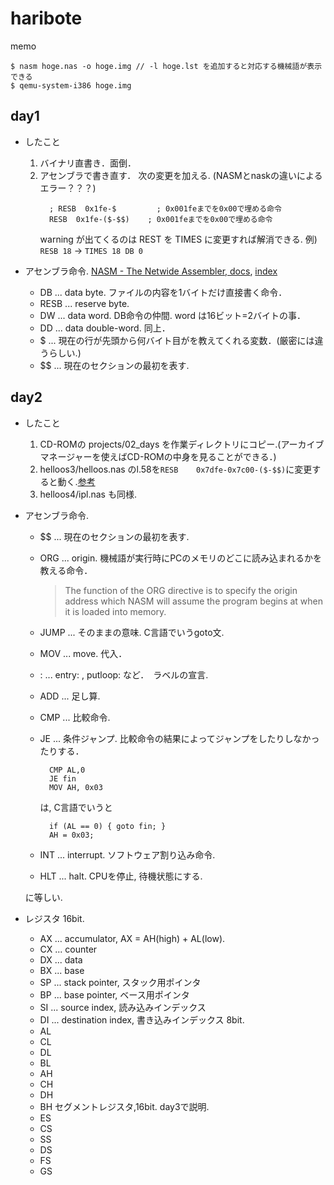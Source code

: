# haribote

memo
```
$ nasm hoge.nas -o hoge.img // -l hoge.lst を追加すると対応する機械語が表示できる
$ qemu-system-i386 hoge.img
```

## day1

- したこと
  1. バイナリ直書き．面倒．
  2. アセンブラで書き直す． 次の変更を加える. (NASMとnaskの違いによるエラー？？？)
     ```
       ; RESB  0x1fe-$         ; 0x001feまでを0x00で埋める命令
       RESB  0x1fe-($-$$)    ; 0x001feまでを0x00で埋める命令
     ```
     warning が出てくるのは REST を TIMES に変更すれば解消できる. 例) ``RESB 18`` -> ``TIMES 18 DB 0``

- アセンブラ命令. [NASM - The Netwide Assembler, docs](https://www.nasm.us/xdoc/2.14.02/html/nasmdoc0.html), [index](https://nasm.us/doc/nasmdoci.html)

  - DB ... data byte. ファイルの内容を1バイトだけ直接書く命令．
  - RESB ... reserve byte.
  - DW ... data word. DB命令の仲間. word は16ビット=2バイトの事．
  - DD ... data double-word. 同上．
  - $ ... 現在の行が先頭から何バイト目がを教えてくれる変数．(厳密には違うらしい.)
  - $$ ... 現在のセクションの最初を表す.

## day2

- したこと
  1. CD-ROMの projects/02_days を作業ディレクトリにコピー.(アーカイブマネージャーを使えばCD-ROMの中身を見ることができる．)
  2. helloos3/helloos.nas のl.58を``RESB    0x7dfe-0x7c00-($-$$)``に変更すると動く.[参考](https://qiita.com/pollenjp/items/d15fce401bccd37e8059#helloos3%E3%81%A7%E8%A9%B0%E3%81%BE%E3%81%A3%E3%81%9F%E3%81%A8%E3%81%93%E3%82%8D) 
  3. helloos4/ipl.nas も同様.

- アセンブラ命令.
  - $$ ... 現在のセクションの最初を表す.
  - ORG ... origin. 機械語が実行時にPCのメモリのどこに読み込まれるかを教える命令．

    >The function of the ORG directive is to specify the origin address which NASM will assume the program begins at when it is loaded into memory.
  - JUMP ... そのままの意味. C言語でいうgoto文.
  - MOV ... move. 代入．
  - <label name>: ... entry: , putloop: など．　ラベルの宣言.
  - ADD ... 足し算.
  - CMP ... 比較命令.
  - JE ... 条件ジャンプ. 比較命令の結果によってジャンプをしたりしなかったりする．
    ```
      CMP AL,0
      JE fin
      MOV AH, 0x03
    ```
    は, C言語でいうと
    ```
      if (AL == 0) { goto fin; }
      AH = 0x03;
    ```
  - INT ... interrupt. ソフトウェア割り込み命令.
  - HLT ... halt. CPUを停止, 待機状態にする.

  に等しい.


- レジスタ
  16bit.
  - AX ... accumulator, AX = AH(high) + AL(low).
  - CX ... counter
  - DX ... data
  - BX ... base
  - SP ... stack pointer, スタック用ポインタ
  - BP ... base pointer, ベース用ポインタ
  - SI ... source index, 読み込みインデックス
  - DI ... destination index, 書き込みインデックス
  8bit.
  - AL
  - CL
  - DL
  - BL
  - AH
  - CH
  - DH
  - BH
  セグメントレジスタ,16bit. day3で説明.
  - ES
  - CS
  - SS
  - DS
  - FS
  - GS
